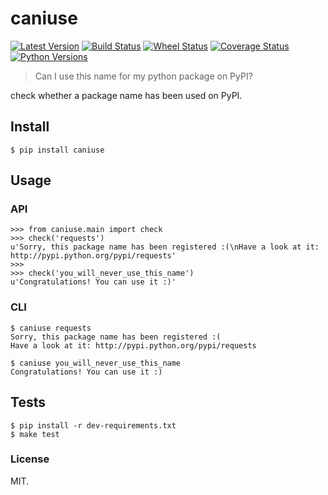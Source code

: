 # caniuse

[![Latest Version][1]][2]
[![Build Status][3]][4]
[![Wheel Status][5]][6]
[![Coverage Status][7]][8]
[![Python Versions][9]][2]


> Can I use this name for my python package on PyPI?

check whether a package name has been used on PyPI.

## Install

    $ pip install caniuse

## Usage

### API

    >>> from caniuse.main import check
    >>> check('requests')
    u'Sorry, this package name has been registered :(\nHave a look at it: http://pypi.python.org/pypi/requests'
    >>>
    >>> check('you_will_never_use_this_name')
    u'Congratulations! You can use it :)'

### CLI

    $ caniuse requests
    Sorry, this package name has been registered :(
    Have a look at it: http://pypi.python.org/pypi/requests

    $ caniuse you_will_never_use_this_name
    Congratulations! You can use it :)

## Tests

    $ pip install -r dev-requirements.txt
    $ make test

### License

MIT.

[1]: http://img.shields.io/pypi/v/caniuse.svg
[2]: https://pypi.python.org/pypi/caniuse
[3]: https://travis-ci.org/lord63/caniuse.svg?branch=master
[4]: https://travis-ci.org/lord63/caniuse
[5]: https://img.shields.io/badge/wheel-yes-blue.svg
[6]: https://img.shields.io/badge/wheel-yes-blue
[7]: http://codecov.io/github/lord63/caniuse/coverage.svg?branch=master
[8]: http://codecov.io/github/lord63/caniuse?branch=master
[9]: https://img.shields.io/pypi/pyversions/caniuse.svg
